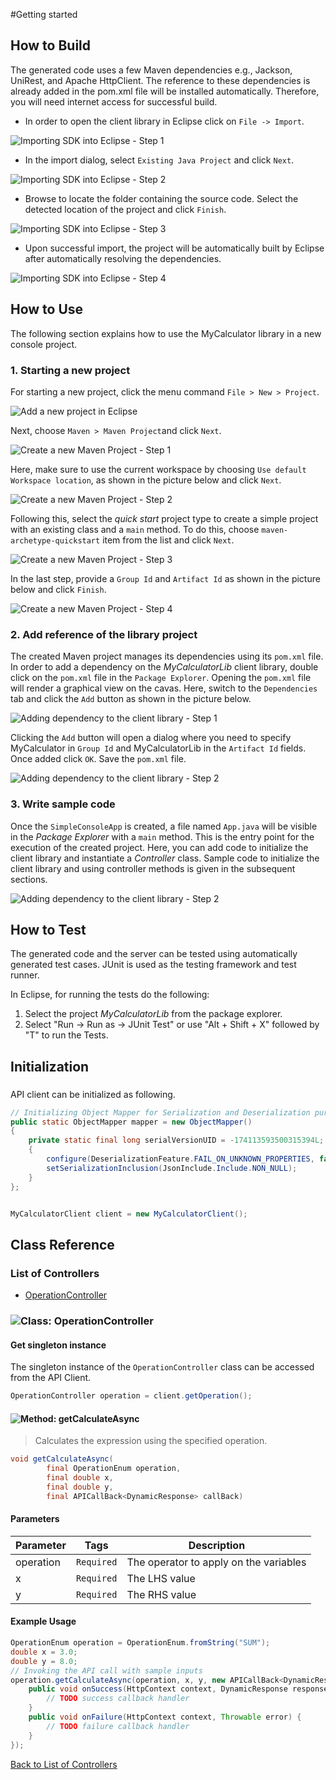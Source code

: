 #Getting started

## How to Build

The generated code uses a few Maven dependencies e.g., Jackson, UniRest,
and Apache HttpClient. The reference to these dependencies is already
added in the pom.xml file will be installed automatically. Therefore,
you will need internet access for successful build.

* In order to open the client library in Eclipse click on ``` File -> Import ```.

![Importing SDK into Eclipse - Step 1](http://apidocs.io/illustration/java?step=import0&workspaceFolder=My%20Calculator-Java&workspaceName=MyCalculator&projectName=MyCalculatorLib&rootNamespace=com.mulesoft.mocksvc)

* In the import dialog, select ``` Existing Java Project ``` and click ``` Next ```.

![Importing SDK into Eclipse - Step 2](http://apidocs.io/illustration/java?step=import1&workspaceFolder=My%20Calculator-Java&workspaceName=MyCalculator&projectName=MyCalculatorLib&rootNamespace=com.mulesoft.mocksvc)

* Browse to locate the folder containing the source code. Select the detected location of the project and click ``` Finish ```.

![Importing SDK into Eclipse - Step 3](http://apidocs.io/illustration/java?step=import2&workspaceFolder=My%20Calculator-Java&workspaceName=MyCalculator&projectName=MyCalculatorLib&rootNamespace=com.mulesoft.mocksvc)

* Upon successful import, the project will be automatically built by Eclipse after automatically resolving the dependencies.

![Importing SDK into Eclipse - Step 4](http://apidocs.io/illustration/java?step=import3&workspaceFolder=My%20Calculator-Java&workspaceName=MyCalculator&projectName=MyCalculatorLib&rootNamespace=com.mulesoft.mocksvc)

## How to Use

The following section explains how to use the MyCalculator library in a new console project.

### 1. Starting a new project

For starting a new project, click the menu command ``` File > New > Project ```.

![Add a new project in Eclipse](http://apidocs.io/illustration/java?step=createNewProject0&workspaceFolder=My%20Calculator-Java&workspaceName=MyCalculator&projectName=MyCalculatorLib&rootNamespace=com.mulesoft.mocksvc)

Next, choose ``` Maven > Maven Project ```and click ``` Next ```.

![Create a new Maven Project - Step 1](http://apidocs.io/illustration/java?step=createNewProject1&workspaceFolder=My%20Calculator-Java&workspaceName=MyCalculator&projectName=MyCalculatorLib&rootNamespace=com.mulesoft.mocksvc)

Here, make sure to use the current workspace by choosing ``` Use default Workspace location ```, as shown in the picture below and click ``` Next ```.

![Create a new Maven Project - Step 2](http://apidocs.io/illustration/java?step=createNewProject2&workspaceFolder=My%20Calculator-Java&workspaceName=MyCalculator&projectName=MyCalculatorLib&rootNamespace=com.mulesoft.mocksvc)

Following this, select the *quick start* project type to create a simple project with an existing class and a ``` main ``` method. To do this, choose ``` maven-archetype-quickstart ``` item from the list and click ``` Next ```.

![Create a new Maven Project - Step 3](http://apidocs.io/illustration/java?step=createNewProject3&workspaceFolder=My%20Calculator-Java&workspaceName=MyCalculator&projectName=MyCalculatorLib&rootNamespace=com.mulesoft.mocksvc)

In the last step, provide a ``` Group Id ``` and ``` Artifact Id ``` as shown in the picture below and click ``` Finish ```.

![Create a new Maven Project - Step 4](http://apidocs.io/illustration/java?step=createNewProject4&workspaceFolder=My%20Calculator-Java&workspaceName=MyCalculator&projectName=MyCalculatorLib&rootNamespace=com.mulesoft.mocksvc)

### 2. Add reference of the library project

The created Maven project manages its dependencies using its ``` pom.xml ``` file. In order to add a dependency on the *MyCalculatorLib* client library, double click on the ``` pom.xml ``` file in the ``` Package Explorer ```. Opening the ``` pom.xml ``` file will render a graphical view on the cavas. Here, switch to the ``` Dependencies ``` tab and click the ``` Add ``` button as shown in the picture below.

![Adding dependency to the client library - Step 1](http://apidocs.io/illustration/java?step=testProject0&workspaceFolder=My%20Calculator-Java&workspaceName=MyCalculator&projectName=MyCalculatorLib&rootNamespace=com.mulesoft.mocksvc)

Clicking the ``` Add ``` button will open a dialog where you need to specify MyCalculator in ``` Group Id ``` and MyCalculatorLib in the ``` Artifact Id ``` fields. Once added click ``` OK ```. Save the ``` pom.xml ``` file.

![Adding dependency to the client library - Step 2](http://apidocs.io/illustration/java?step=testProject1&workspaceFolder=My%20Calculator-Java&workspaceName=MyCalculator&projectName=MyCalculatorLib&rootNamespace=com.mulesoft.mocksvc)

### 3. Write sample code

Once the ``` SimpleConsoleApp ``` is created, a file named ``` App.java ``` will be visible in the *Package Explorer* with a ``` main ``` method. This is the entry point for the execution of the created project.
Here, you can add code to initialize the client library and instantiate a *Controller* class. Sample code to initialize the client library and using controller methods is given in the subsequent sections.

![Adding dependency to the client library - Step 2](http://apidocs.io/illustration/java?step=testProject2&workspaceFolder=My%20Calculator-Java&workspaceName=MyCalculator&projectName=MyCalculatorLib&rootNamespace=com.mulesoft.mocksvc)

## How to Test

The generated code and the server can be tested using automatically generated test cases. 
JUnit is used as the testing framework and test runner.

In Eclipse, for running the tests do the following:

1. Select the project *MyCalculatorLib* from the package explorer.
2. Select "Run -> Run as -> JUnit Test" or use "Alt + Shift + X" followed by "T" to run the Tests.

## Initialization

### 

API client can be initialized as following.

```java
// Initializing Object Mapper for Serialization and Deserialization purposes
public static ObjectMapper mapper = new ObjectMapper()
{
	private static final long serialVersionUID = -174113593500315394L;
	{
		configure(DeserializationFeature.FAIL_ON_UNKNOWN_PROPERTIES, false);
		setSerializationInclusion(JsonInclude.Include.NON_NULL);
	}
};


MyCalculatorClient client = new MyCalculatorClient();
```

## Class Reference

### <a name="list_of_controllers"></a>List of Controllers

* [OperationController](#operation_controller)

### <a name="operation_controller"></a>![Class: ](http://apidocs.io/img/class.png "com.mulesoft.mocksvc.controllers.OperationController") OperationController

#### Get singleton instance

The singleton instance of the ``` OperationController ``` class can be accessed from the API Client.

```java
OperationController operation = client.getOperation();
```

#### <a name="get_calculate_async"></a>![Method: ](http://apidocs.io/img/method.png "com.mulesoft.mocksvc.controllers.OperationController.getCalculateAsync") getCalculateAsync

> Calculates the expression using the specified operation.


```java
void getCalculateAsync(
        final OperationEnum operation,
        final double x,
        final double y,
        final APICallBack<DynamicResponse> callBack)
```

#### Parameters

| Parameter | Tags | Description |
|-----------|------|-------------|
| operation |  ``` Required ```  | The operator to apply on the variables |
| x |  ``` Required ```  | The LHS value |
| y |  ``` Required ```  | The RHS value |


#### Example Usage

```java
OperationEnum operation = OperationEnum.fromString("SUM");
double x = 3.0;
double y = 8.0;
// Invoking the API call with sample inputs
operation.getCalculateAsync(operation, x, y, new APICallBack<DynamicResponse>() {
    public void onSuccess(HttpContext context, DynamicResponse response) {
        // TODO success callback handler
    }
    public void onFailure(HttpContext context, Throwable error) {
        // TODO failure callback handler
    }
});

```


[Back to List of Controllers](#list_of_controllers)



